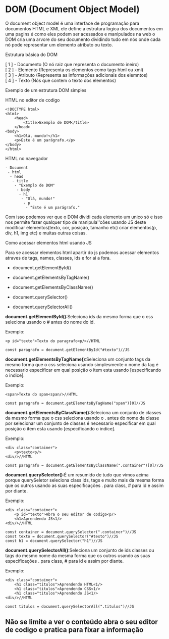 # DOM (Document Object Model)

O document object model é uma interface de programação para documentos HTML e XML ele define a estrutura logica dos documentos em uma pagins é como eles podem ser acessados e manipulados na web o DOM cria uma arvore do seu documento dividindo tudo em nós onde cada nó pode representar um elemento atributo ou texto.

Estrutura básica do DOM

[ 1 ] - Documento (O nó raiz que representa o documento ineiro)<br>
[ 2 ] - Elemento (Representa os elementos como tags html ou xml)<br>
[ 3 ] - Atributo (Representa as informações adicionais dos elemntos)<br>
[ 4 ] - Texto (Nós que contem o texto dos elementos)

Exemplo de um estrutura DOM simples<br>

HTML no editor de codigo
```
<!DOCTYPE html> 
<html> 
    <head> 
        <title>Exemplo de DOM</title> 
    </head> 
<body> 
    <h1>Olá, mundo!</h1> 
    <p>Este é um parágrafo.</p> 
</body> 
</html>
```
HTML no navegador
```
- Document 
 - html 
  - head 
   - title 
    - "Exemplo de DOM" 
     - body 
      - h1 
       - "Olá, mundo!" 
        - p 
         - "Este é um parágrafo."
```

Com isso podemos ver que o DOM dividi cada elemento um unico só e isso nos permite fazer qualquer tipo de manipula''cões usando JS deste modificar elementos(texto, cor, posição, tamanho etc) criar elementos(p, div, h1, img etc) e muitas outras coisas.

Como acessar elementos html usando JS

Para se acessar elementos html apartir do js podemos acessar elementos atraves de tags, names, classes, ids e for ai a fora.

- document.getElementById()

- document.getElementsByTagName()

- document.getElementsByClassName()

- document.querySelector()

- document.querySelectorAll()

<strong>document.getElementById()</strong>:Seleciona ids da mesmo forma que o css seleciona usando o # antes do nome do id.

Exemplo:
```
<p id="texto">Texto do paragrafo<p/>//HTML

const paragrafo = document.getElementById("#texto")//JS
```

<strong>document.getElementsByTagName()</strong>:Seleciona um conjunto tags da mesmo forma que o css seleciona usando simplesmente o nome da tag é necessario especificar em qual posição o item esta usando [especificando o indice].

Exemplo:
```
<span>Texto do span<span/>//HTML

const paragrafo = document.getElementsByTagName("span")[0]//JS
```

<strong>document.getElementsByClassName()</strong>:Seleciona um conjunto de classes da mesmo forma que o css seleciona usando o . antes do nome da classe por selecionar um conjunto de classes é necessario especificar em qual posição o item esta usando [especificando o indice].

Exemplo:
```
<div class="container">
    <p>texto<p/>
<div/>//HTML

const paragrafo = document.getElementsByClassName(".container")[0]//JS
```

<strong>document.querySelector()</strong>:É um resumido de tudo que vimos acima porque querySeletor seleciona class ids, tags e muito mais da mesma forma que os outros usando as suas especificações . para class, # para id e assim por diante.

Exemplo:
```
<div class="container">
    <p id="texto">Abra o seu editor de codigo<p/>
    <h1>Aprendendo JS<1/>
<div/>//HTML

const container = document.querySelector(".container")//JS
const texto = document.querySelector("#texto")//JS
const h1 = document.querySelector("h1")//JS
```

<strong>document.querySelectorAll()</strong>:Seleciona um conjunto de ids classes ou tags do mesmo nome da mesma forma que os outros usando as suas especificações . para class, # para id e assim por diante.

Exemplo:
```
<div class="container">
    <h1 class="titulos">Aprendendo HTML<1/>
    <h1 class="titulos">Aprendendo CSS<1/>
    <h1 class="titulos">Aprendendo JS<1/>
<div/>//HTML

const titulos = document.querySelectorAll(".titulos")//JS
```

## Não se limite a ver o conteúdo abra o seu editor de codigo e pratica para fixar a informação